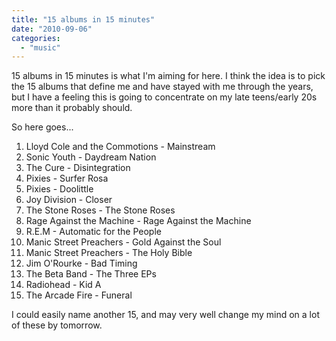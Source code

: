 ```yaml
---
title: "15 albums in 15 minutes"
date: "2010-09-06"
categories: 
  - "music"
---
```


15 albums in 15 minutes is what I'm aiming for here. I think the idea is to pick the 15 albums that define me and have stayed with me through the years, but I have a feeling this is going to concentrate on my late teens/early 20s more than it probably should.  
  
So here goes...  

1. Lloyd Cole and the Commotions - Mainstream
2. Sonic Youth - Daydream Nation
3. The Cure - Disintegration
4. Pixies - Surfer Rosa
5. Pixies - Doolittle
6. Joy Division - Closer
7. The Stone Roses - The Stone Roses
8. Rage Against the Machine - Rage Against the Machine
9. R.E.M - Automatic for the People
10. Manic Street Preachers - Gold Against the Soul
11. Manic Street Preachers - The Holy Bible
12. Jim O'Rourke - Bad Timing
13. The Beta Band - The Three EPs
14. Radiohead - Kid A
15. The Arcade Fire - Funeral

I could easily name another 15, and may very well change my mind on a lot of these by tomorrow.
